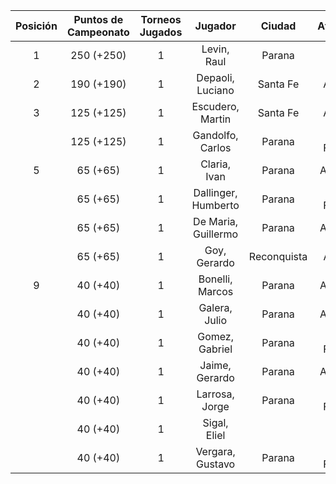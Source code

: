 |  Posición  |  Puntos de Campeonato  |  Torneos Jugados  |       Jugador       |   Ciudad    |  Afiliación  |  Puntos sumados  |
|:----------:|:----------------------:|:-----------------:|:-------------------:|:-----------:|:------------:|:----------------:|
|     1      |       250 (+250)       |         1         |     Levin, Raul     |   Parana    |              |    250 (T01)     |
|     2      |       190 (+190)       |         1         |  Depaoli, Luciano   |  Santa Fe   |   Atemeli    |    190 (T01)     |
|     3      |       125 (+125)       |         1         |  Escudero, Martin   |  Santa Fe   |   Atemeli    |    125 (T01)     |
|            |       125 (+125)       |         1         |  Gandolfo, Carlos   |   Parana    | Tiro Federal |    125 (T01)     |
|     5      |        65 (+65)        |         1         |    Claria, Ivan     |   Parana    |   Aspatem    |     65 (T01)     |
|            |        65 (+65)        |         1         | Dallinger, Humberto |   Parana    | Tiro Federal |     65 (T01)     |
|            |        65 (+65)        |         1         | De Maria, Guillermo |   Parana    |   Aspatem    |     65 (T01)     |
|            |        65 (+65)        |         1         |    Goy, Gerardo     | Reconquista |    ATMAR     |     65 (T01)     |
|     9      |        40 (+40)        |         1         |   Bonelli, Marcos   |   Parana    |   Aspatem    |     40 (T01)     |
|            |        40 (+40)        |         1         |    Galera, Julio    |   Parana    |   Aspatem    |     40 (T01)     |
|            |        40 (+40)        |         1         |   Gomez, Gabriel    |   Parana    | Tiro Federal |     40 (T01)     |
|            |        40 (+40)        |         1         |   Jaime, Gerardo    |   Parana    |   Aspatem    |     40 (T01)     |
|            |        40 (+40)        |         1         |   Larrosa, Jorge    |   Parana    | Tiro Federal |     40 (T01)     |
|            |        40 (+40)        |         1         |    Sigal, Eliel     |             |              |     40 (T01)     |
|            |        40 (+40)        |         1         |  Vergara, Gustavo   |   Parana    | Tiro Federal |     40 (T01)     |